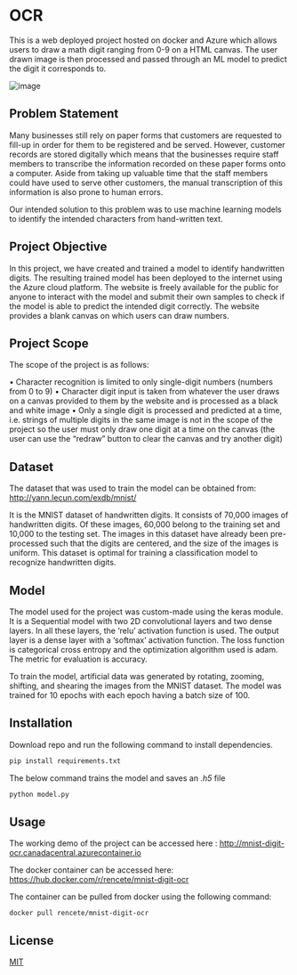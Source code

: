 # OCR

This is a web deployed project hosted on docker and Azure which allows users to draw a math digit ranging from 0-9 on a HTML canvas. The user drawn image is then processed and passed through an ML model to predict the digit it corresponds to.

![image](https://user-images.githubusercontent.com/35334286/164505438-aa1be42d-787a-4d27-81bf-cf4d4a7fe20a.png)

## Problem Statement

Many businesses still rely on paper forms that customers are requested to fill-up in order for them to be registered and be served. However, customer records are stored digitally which means that the businesses require staff members to transcribe the information recorded on these paper forms onto a computer. Aside from taking up valuable time that the staff members could have used to serve other customers, the manual transcription of this information is also prone to human errors. 

Our intended solution to this problem was to use machine learning models to identify the intended characters from hand-written text.

## Project Objective

In this project, we have created and trained a model to identify handwritten digits. The resulting trained model has been deployed to the internet using the Azure cloud platform. The website is freely available for the public for anyone to interact with the model and submit their own samples to check if the model is able to predict the intended digit correctly. The website provides a blank canvas on which users can draw numbers.

## Project Scope

The scope of the project is as follows:

•	Character recognition is limited to only single-digit numbers (numbers from 0 to 9)
•	Character digit input is taken from whatever the user draws on a canvas provided to them by the website and is processed as a black and white image
•	Only a single digit is processed and predicted at a time, i.e. strings of multiple digits in the same image is not in the scope of the project so the user must only draw one digit at a time on the canvas (the user can use the “redraw” button to clear the canvas and try another digit)

## Dataset

The dataset that was used to train the model can be obtained from: http://yann.lecun.com/exdb/mnist/

It is the MNIST dataset of handwritten digits. It consists of 70,000 images of handwritten digits. Of these images, 60,000 belong to the training set and 10,000 to the testing set. The images in this dataset have already been pre-processed such that the digits are centered, and the size of the images is uniform. This dataset is optimal for training a classification model to recognize handwritten digits.

## Model

The model used for the project was custom-made using the keras module. It is a Sequential model with two 2D convolutional layers and two dense layers. In all these layers, the ‘relu’ activation function is used. The output layer is a dense layer with a ‘softmax’ activation function. The loss function is categorical cross entropy and the optimization algorithm used is adam. The metric for evaluation is accuracy.

To train the model, artificial data was generated by rotating, zooming, shifting, and shearing the images from the MNIST dataset. The model was trained for 10 epochs with each epoch having a batch size of 100.


## Installation

Download repo and run the following command to install dependencies.

```bash
pip install requirements.txt
```

The below command trains the model and saves an *.h5* file
```python
python model.py
```

## Usage

The working demo of the project can be accessed here : http://mnist-digit-ocr.canadacentral.azurecontainer.io

The docker container can be accessed here: https://hub.docker.com/r/rencete/mnist-digit-ocr

The container can be pulled from docker using the following command:

```
docker pull rencete/mnist-digit-ocr
```

## License
[MIT](https://choosealicense.com/licenses/mit/)
